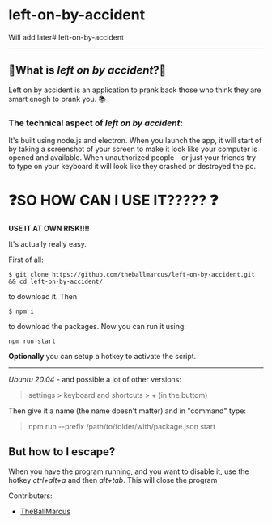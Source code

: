 # left-on-by-accident

Will add later# left-on-by-accident

---

## 🚀What is _left on by accident_?🚀

Left on by accident is an application to prank back those who think they are smart enogh to prank you. 📚

### The technical aspect of _left on by accident_:

It's built using node.js and electron. When you launch the app, it will start of by taking a screenshot of your screen to make it look like your computer is opened and available. When unauthorized people - or just your friends try to type on your keyboard it will look like they crashed or destroyed the pc. 



# ❓SO HOW CAN I USE IT????? ❓

**USE IT AT OWN RISK!!!!**

It's actually really easy.

First of all:

```
$ git clone https://github.com/theballmarcus/left-on-by-accident.git && cd left-on-by-accident/
```

to download it. Then

```
$ npm i
```

to download the packages. Now you can run it using: 

```
npm run start
```



**Optionally** you can setup a hotkey to activate the script. 

---

*Ubuntu 20.04* - and possible a lot of other versions:

> settings > keyboard and shortcuts > + (in the buttom)

Then give it a name (the name doesn't matter) and in "command" type:

> npm run --prefix /path/to/folder/with/package.json start



## But how to I escape?

When you have the program running, and you want to disable it, use the hotkey *ctrl+alt+a* and then *alt+tab*. This will close the program





Contributers:

- [TheBallMarcus](http://github.com/theballmarcus)
